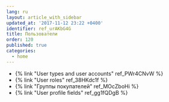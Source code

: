 ```yaml
---
lang: ru
layout: article_with_sidebar
updated_at: '2017-11-12 23:22 +0400'
identifier: ref_urAKbG4G
title: Пользователи
order: 120
published: true
categories:
  - home
---
```

*   {% link "User types and user accounts" ref_PWr4CNvW %}
*   {% link "User roles" ref_38HKdc1f %}
*   {% link "Группы покупателей" ref_MOcZboHi %}
*   {% link "User profile fields" ref_gg1fQDgB %}
